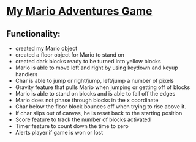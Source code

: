# [My Mario Adventures Game](http://www.ronviloriogames.xyz/)

## Functionality:

- created my Mario object
- created a floor object for Mario to stand on
- created dark blocks ready to be turned into yellow blocks
- Mario is able to move left and right by using keydown and keyup handlers
- Char is able to jump or right/jump, left/jump a number of pixels
- Gravity feature that pulls Mario when jumping or getting off of blocks
- Mario is able to stand on blocks and is able to fall off the edges
- Mario does not phase through blocks in the x coordinate
- Char below the floor block bounces off when trying to rise above it.
- If char slips out of canvas, he is reset back to the starting position
- Score feature to track the number of blocks activated
- Timer feature to count down the time to zero
- Alerts player if game is won or lost
